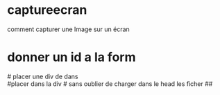 # captureecran
comment capturer une Image sur un écran
# donner un id a la form 
<form  id "myform">
# placer une div de dans 
<div id="target">
#placer <script type="text/javascript"  src="js/saveimg.js"></script>  dans la div 
# sans oublier de charger dans le head les ficher 
<script type="text/javascript" src="js/html2canvas.js"></script>
<script type="text/javascript" src="js/jquery.plugin.html2canvas.js"></script>
##
